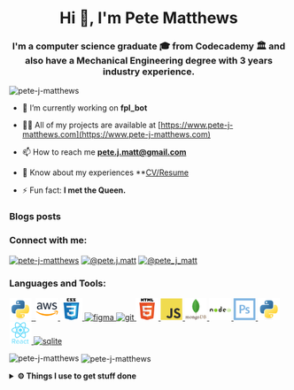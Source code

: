 <h1 align="center">Hi 👋, I'm Pete Matthews</h1>
<h3 align="center">I'm a computer science graduate 🎓 from Codecademy 🏛 and also have a Mechanical Engineering degree with 3 years industry experience.</h3>

<p align="left"> <img src="https://komarev.com/ghpvc/?username=pete-j-matthews&label=Profile%20views&color=0e75b6&style=flat" alt="pete-j-matthews" /> </p>

- 🔭 I’m currently working on **fpl_bot**

- 👨‍💻 All of my projects are available at [https://www.pete-j-matthews.com](https://www.pete-j-matthews.com)

- 📫 How to reach me **pete.j.matt@gmail.com**

- 📄 Know about my experiences **[CV/Resume](https://github.com/Pete-J-Matthews/Pete-J-Matthews.github.io/blob/main/docs/P.Matthews_CV.pdf)

- ⚡ Fun fact: **I met the Queen.**

### Blogs posts
<!-- BLOG-POST-LIST:START -->
<!-- BLOG-POST-LIST:END -->

<h3 align="left">Connect with me:</h3>
<p align="left">
<a href="https://linkedin.com/in/pete-j-matthews" target="blank"><img align="center" src="https://raw.githubusercontent.com/rahuldkjain/github-profile-readme-generator/master/src/images/icons/Social/linked-in-alt.svg" alt="pete-j-matthews" height="30" width="40" /></a>
<a href="https://medium.com/@pete.j.matt" target="blank"><img align="center" src="https://raw.githubusercontent.com/rahuldkjain/github-profile-readme-generator/master/src/images/icons/Social/medium.svg" alt="@pete.j.matt" height="30" width="40" /></a>
<a href="https://www.hackerrank.com/@pete_j_matt" target="blank"><img align="center" src="https://raw.githubusercontent.com/rahuldkjain/github-profile-readme-generator/master/src/images/icons/Social/hackerrank.svg" alt="@pete_j_matt" height="30" width="40" /></a>
</p>

<h3 align="left">Languages and Tools:</h3>
<p align="left"> <a href="https://www.python.org" target="_blank" rel="noreferrer"> <img src="https://raw.githubusercontent.com/devicons/devicon/master/icons/python/python-original.svg" alt="python" width="40" height="40"/> </a> <a href="https://reactjs.org/" target="_blank" rel="noreferrer"> <img 
href="https://aws.amazon.com" target="_blank" rel="noreferrer"> <img src="https://raw.githubusercontent.com/devicons/devicon/master/icons/amazonwebservices/amazonwebservices-original-wordmark.svg" alt="aws" width="40" height="40"/> </a> <a href="https://www.w3schools.com/css/" target="_blank" rel="noreferrer"> <img src="https://raw.githubusercontent.com/devicons/devicon/master/icons/css3/css3-original-wordmark.svg" alt="css3" width="40" height="40"/> </a> <a href="https://www.figma.com/" target="_blank" rel="noreferrer"> <img src="https://www.vectorlogo.zone/logos/figma/figma-icon.svg" alt="figma" width="40" height="40"/> </a> <a href="https://git-scm.com/" target="_blank" rel="noreferrer"> <img src="https://www.vectorlogo.zone/logos/git-scm/git-scm-icon.svg" alt="git" width="40" height="40"/> </a> <a href="https://www.w3.org/html/" target="_blank" rel="noreferrer"> <img src="https://raw.githubusercontent.com/devicons/devicon/master/icons/html5/html5-original-wordmark.svg" alt="html5" width="40" height="40"/> </a> <a href="https://developer.mozilla.org/en-US/docs/Web/JavaScript" target="_blank" rel="noreferrer"> <img src="https://raw.githubusercontent.com/devicons/devicon/master/icons/javascript/javascript-original.svg" alt="javascript" width="40" height="40"/> </a> <a href="https://www.mongodb.com/" target="_blank" rel="noreferrer"> <img src="https://raw.githubusercontent.com/devicons/devicon/master/icons/mongodb/mongodb-original-wordmark.svg" alt="mongodb" width="40" height="40"/> </a> <a href="https://nodejs.org" target="_blank" rel="noreferrer"> <img src="https://raw.githubusercontent.com/devicons/devicon/master/icons/nodejs/nodejs-original-wordmark.svg" alt="nodejs" width="40" height="40"/> </a> <a href="https://www.photoshop.com/en" target="_blank" rel="noreferrer"> <img src="https://raw.githubusercontent.com/devicons/devicon/master/icons/photoshop/photoshop-line.svg" alt="photoshop" width="40" height="40"/> </a> <a href="https://www.python.org" target="_blank" rel="noreferrer"> <img src="https://raw.githubusercontent.com/devicons/devicon/master/icons/python/python-original.svg" alt="python" width="40" height="40"/> </a> <a href="https://reactjs.org/" target="_blank" rel="noreferrer"> <img src="https://raw.githubusercontent.com/devicons/devicon/master/icons/react/react-original-wordmark.svg" alt="react" width="40" height="40"/> </a> <a href="https://www.sqlite.org/" target="_blank" rel="noreferrer"> <img src="https://www.vectorlogo.zone/logos/sqlite/sqlite-icon.svg" alt="sqlite" width="40" height="40"/> </a> </p>

<p><img align="left" src="https://github-readme-stats.vercel.app/api/top-langs?username=pete-j-matthews&show_icons=true&locale=en&layout=compact" alt="pete-j-matthews" /></p>

<p>&nbsp;<img align="center" src="https://github-readme-stats.vercel.app/api?username=pete-j-matthews&show_icons=true&locale=en" alt="pete-j-matthews" /></p>

 
<details>	
  <br />
  <summary><b>⚙️ Things I use to get stuff done</b></summary>
  	<ul>
  	    <li><b>OS:</b> macOS Ventura 13.2</li>
	    <li><b>Laptop: </b> Macbook Air M1</li>
  	    <li><b>Browser: </b> Safari Web Browser</li>
	    <li><b>Terminal: </b> ZSH  </li>
	    <li><b>Code Editor:</b> VSCode - The best editor out there.</li>
	    <li><b>To Stay Updated:</b> Medium, Linkedin.</li>
	    <br />	
</details>

#

<div align="center">


</div>

